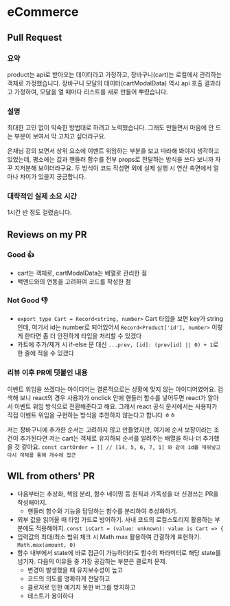 # eCommerce

## Pull Request

### 요약

product는 api로 받아오는 데이터라고 가정하고, 장바구니(cart)는 로컬에서 관리하는 객체로 가정했습니다.
장바구니 모달의 데이터(cartModalData) 역시 api 호출 결과라고 가정하여, 모달을 열 때마다 리스트를 새로 만들어 뿌렸습니다.

### 설명

최대한 고민 없이 익숙한 방법대로 하려고 노력했습니다.
그래도 만들면서 마음에 안 드는 부분이 보여서 막 고치고 싶더라구요.

은재님 강의 보면서 상위 요소에 이벤트 위임하는 부분을 보고 따라해 봐야지 생각하고 있었는데,
평소에는 값과 핸들러 함수를 전부 props로 전달하는 방식을 쓰다 보니까 자꾸 지저분해 보이더라구요.
두 방식이 코드 작성면 외에 실제 실행 시 연산 측면에서 얼마나 차이가 있을지 궁금합니다.

### 대략적인 실제 소요 시간

1시간 반 정도 걸렸습니다.

## Reviews on my PR

### Good 👍

- cart는 객체로, cartModalData는 배열로 관리한 점
- 백엔드와의 연동을 고려하여 코드를 작성한 점

### Not Good 👎

- `export type Cart = Record<string, number>`
  Cart 타입을 보면 key가 string인데, 여기서 id는 number로 되어있어서
  `Record<Product['id'], number>` 이렇게 한다면 좀 더 안전하게 타입을 처리할 수 있겠다
- 카트에 추가/제거 시 if-else 문 대신 `...prev, [id]: (prev[id] || 0) + 1`로 한 줄에 적을 수 있겠다

### 리뷰 이후 PR에 덧붙인 내용

이벤트 위임을 쓰겠다는 아이디어는 결론적으로는 상황에 맞지 않는 아이디어였어요.
검색해 보니 react의 경우 사용자가 onclick 안에 핸들러 함수를 넣어두면 react가 알아서 이벤트 위임 방식으로 전환해준다고 해요.
그래서 react 공식 문서에서는 사용자가 직접 이벤트 위임을 구현하는 방식을 추천하지 않는다고 합니다 ㅎㅎ

저는 장바구니에 추가한 순서는 고려하지 않고 만들었지만, 여기에 순서 보장이라는 조건이 추가된다면 저는 cart는 객체로 유지하되 순서를 알려주는 배열을 하나 더 추가했을 것 같아요.
`const cartOrder = [] // [14, 5, 6, 7, 1] 와 같이 id를 채워넣고 다시 객체를 통해 개수에 접근`

## WIL from others' PR

- 다음부터는 추상화, 책임 분리, 함수 네이밍 등 원칙과 가독성을 더 신경쓰는 PR을 작성해야지.
  - 핸들러 함수와 기능을 담당하는 함수를 분리하여 추상화하기.
- 외부 값을 읽어올 때 타입 가드로 방어하기. 사내 코드의 로컬스토리지 활용하는 부분에도 적용해야지.
  `const isCart = (value: unknown): value is Cart => {`
- 입력값의 최대/최소 범위 체크 시 Math.max 활용하여 간결하게 표현하기.
  `Math.max(amount, 0)`
- 함수 내부에서 state에 바로 접근이 가능하더라도 함수의 파라미터로 해당 state를 넘기자. 다음의 이유들 중 가장 공감하는 부분은 클로저 문제.
  - 변경이 발생했을 때 유지보수성이 높고
  - 코드의 의도를 명확하게 전달하고
  - 클로저로 인한 예기치 못한 버그를 방지하고
  - 테스트가 용이하다
